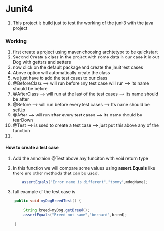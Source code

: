 # Junit4 

1. This project is build just to test the working of the junit3 with the java project

### Working

1. first create a project using maven choosing archtetype to be quickstart
2. Second Create a class in the project with some data in our case it is out Dog with getters and setters
3. now click on the default package and create the jnuit test cases 
4. Above option will automatically create the class
5. we just have to add the test cases to our class
4. @BeforeClass --> will run before any test case will run --> its name should be before
5. @AfterClass  --> will run at the last of the test cases --> Its name should be after
4. @Before      --> will run before every test cases       --> Its name should be setUp
5. @After       --> will run after every test cases        --> Its name should be tearDown
6. @Test        --> is used to create a test case          --> just put this above any of the function
7. 

#### How to create a test case

1. Add the annotaion @Test above any funciton with void return type
2. In this function we will compare some values using **assert.Equals** like there are other methods that can be used.

    ```java
		assertEquals("Error name is different","tommy",mdogName);
    ```

3. full example of the test case is 
```java
   	public void myDogBreedTest() {
           
		String breed=myDog.getBreed();
		assertEquals("Breed not same","bernard",breed);
		
	}
```
   

